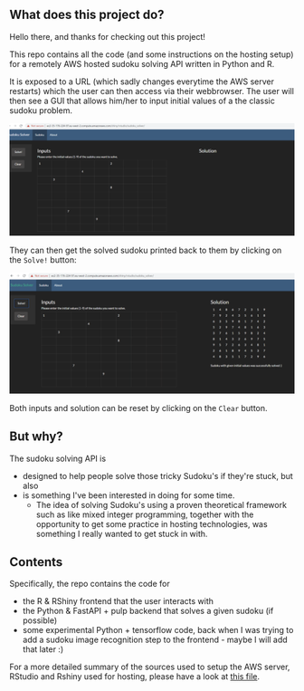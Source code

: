 ## What does this project do?

Hello there, and thanks for checking out this project!

This repo contains all the code (and some instructions on the hosting setup) for a remotely AWS hosted sudoku solving API written in Python and R.

It is exposed to a URL (which sadly changes everytime the AWS server restarts) which the user can then access via their webbrowser. The user will then see a GUI that allows him/her to input initial values of a the classic sudoku problem.

![Inputting the initial values](./Docs/user_inputs.PNG)

They can then get the solved sudoku printed back to them by clicking on the `Solve!` button:

![Getting that sweet solved sudoku](./Docs/output_solution.PNG)

Both inputs and solution can be reset by clicking on the `Clear` button.

## But why?

The sudoku solving API is 

- designed to help people solve those tricky Sudoku's if they're stuck, but also
- is something I've been interested in doing for some time. 
	- The idea of solving Sudoku's using a proven theoretical framework such as like mixed integer programming, together with the opportunity to get some practice in hosting technologies, was something I really wanted to get stuck in with.

## Contents

Specifically, the repo contains the code for

- the R & RShiny frontend that the user interacts with
- the Python & FastAPI + pulp backend that solves a given sudoku (if possible)
- some experimental Python + tensorflow code, back when I was trying to add a sudoku image recognition step to the frontend - maybe I will add that later :)

For a more detailed summary of the sources used to setup the AWS server, RStudio and Rshiny used for hosting, please have a look at [this file](./R/r_shiny_app/about.md).